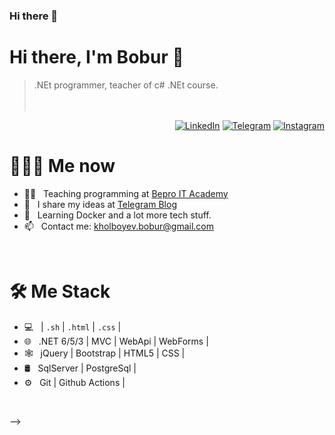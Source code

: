 ### Hi there 👋


# Hi there, I'm Bobur 👋

> .NEt programmer, teacher of c# .NEt course.
<br/><br/><br/>

<p align="end">
<a href="https://www.linkedin.com/in/bobur-kholboyev/"><img alt="LinkedIn" src="https://img.shields.io/badge/LinkedIn-gray?style=flat-square&logo=linkedin"></a>
<a href="https://t.me/Bobur_bl"><img alt="Telegram" src="https://img.shields.io/badge/telegram-gray?style=flat-square&logo=telegram"></a>
<a href="https://instagram.com/kholboyev_bobur"><img alt="Instagram" src="https://img.shields.io/badge/instagram-gray?style=flat-square&logo=instagram"></a>
</p>

<h1> 👨🏻‍💻 Me now </h1>

  - 👨‍🏫 &nbsp; Teaching programming at [Bepro IT Academy](https://https://beproedu.uz/)
- 📝 &nbsp; I share my ideas at [Telegram Blog](https://t.me/wahidsblog)
- 🌱 &nbsp; Learning Docker and a lot more tech stuff.
- 📫 &nbsp; Contact me: kholboyev.bobur@gmail.com

<br/>

<h1>🛠 Me Stack</h1>

- 💻 &nbsp;  | `.sh` | `.html` | `.css` | 
- 🌐 &nbsp; .NET 6/5/3 | MVC | WebApi | WebForms | 
- 🕸 &nbsp; jQuery | Bootstrap | HTML5 | CSS | 
- 🛢 &nbsp; SqlServer | PostgreSql | 
- ⚙️ &nbsp; Git | Github Actions | 

<br/>


-->
